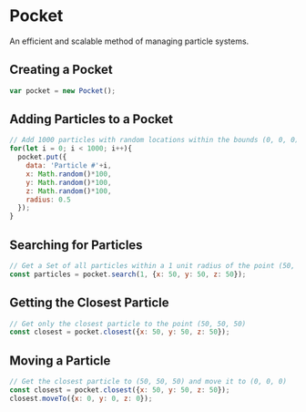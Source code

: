 # Pocket
An efficient and scalable method of managing particle systems.

## Creating a Pocket

```javascript
var pocket = new Pocket();
```

## Adding Particles to a Pocket

```javascript
// Add 1000 particles with random locations within the bounds (0, 0, 0) and (100, 100, 100)
for(let i = 0; i < 1000; i++){
  pocket.put({
    data: 'Particle #'+i,
    x: Math.random()*100,
    y: Math.random()*100,
    z: Math.random()*100,
    radius: 0.5
  });
}
```

## Searching for Particles

```javascript
// Get a Set of all particles within a 1 unit radius of the point (50, 50, 50)
const particles = pocket.search(1, {x: 50, y: 50, z: 50});
```

## Getting the Closest Particle

```javascript
// Get only the closest particle to the point (50, 50, 50)
const closest = pocket.closest({x: 50, y: 50, z: 50});
```

## Moving a Particle

```javascript
// Get the closest particle to (50, 50, 50) and move it to (0, 0, 0)
const closest = pocket.closest({x: 50, y: 50, z: 50});
closest.moveTo({x: 0, y: 0, z: 0});
```
